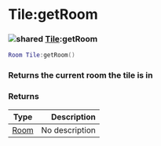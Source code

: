 # Tile:getRoom

### ![shared](../../home/tile/.gitbook/assets/shared.png) [Tile](../../home/tile/home/Tile/):getRoom

```lua
Room Tile:getRoom()
```

### Returns the current room the tile is in

### Returns

| Type                               |    Description |
| ---------------------------------- | -------------: |
| [Room](../../home/tile/home/Room/) | No description |
